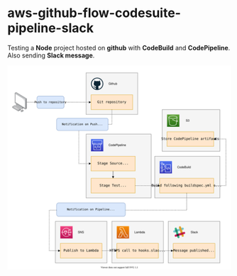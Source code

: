 # aws-github-flow-codesuite-pipeline-slack

Testing a **Node** project hosted on **github** with **CodeBuild** and **CodePipeline**. Also sending **Slack message**.

![architecture.svg](architecture.svg)